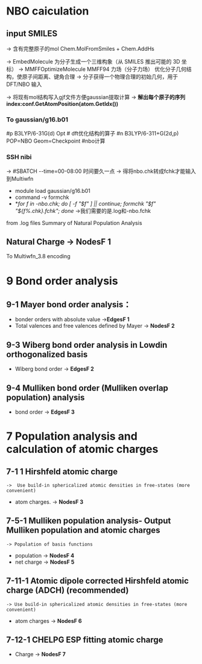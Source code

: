 # NBO caiculation
## input SMILES
-> 含有完整原子的mol Chem.MolFromSmiles + Chem.AddHs

-> EmbedMolecule 为分子生成一个三维构象（从 SMILES 推出可能的 3D 坐标）
-> MMFFOptimizeMolecule MMFF94 力场（分子力场） 优化分子几何结构，使原子间距离、键角合理
-> 分子获得一个物理合理的初始几何，用于 DFT/NBO 输入

-> 将现有mol结构写入gjf文件方便gaussian提取计算
-> **解出每个原子的序列index:conf.GetAtomPosition(atom.GetIdx())**

### To gaussian/g16.b01
#p B3LYP/6-31G(d) Opt # dft优化结构的算子
#n B3LYP/6-311+G(2d,p) POP=NBO Geom=Checkpoint #nbo计算

### SSH nibi
-> #SBATCH --time=00-08:00  时间要久一点
-> 得将nbo.chk转成fchk才能输入到Multiwfn
- module load gaussian/g16.b01
- command -v formchk
- **for f in *-nbo.chk; do [ -f "$f" ] || continue; formchk "$f" "${f%.chk}.fchk"; done**
->我们需要的是.log和-nbo.fchk


from .log files
Summary of Natural Population Analysis
## Natural Charge -> **NodesF 1**

To Multiwfn_3.8 encoding
# 9 Bond order analysis
## 9-1 Mayer bond order analysis：
- bonder orders with absolute value ->**EdgesF 1**
- Total valences and free valences defined by Mayer -> **NodesF 2**

## 9-3 Wiberg bond order analysis in Lowdin orthogonalized basis
- Wiberg bond order -> **EdgesF 2**

## 9-4 Mulliken bond order (Mulliken overlap population) analysis
- bond order -> **EdgesF 3**

# 7 Population analysis and calculation of atomic charges
## 7-1  1 Hirshfeld atomic charge 
	->  Use build-in sphericalized atomic densities in free-states (more convenient)
- atom charges. -> **NodesF 3**

## 7-5-1  Mulliken population analysis- Output Mulliken population and atomic charges
	-> Population of basis functions
- population -> **NodesF 4**
- net charge -> **NodesF 5**

## 7-11-1  Atomic dipole corrected Hirshfeld atomic charge (ADCH) (recommended) 
	-> Use build-in sphericalized atomic densities in free-states (more convenient)
- atom charges -> **NodesF 6**

## 7-12-1 CHELPG ESP fitting atomic charge
- Charge -> **NodesF 7**

